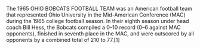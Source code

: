 The 1965 OHIO BOBCATS FOOTBALL TEAM was an American football team that represented Ohio University in the Mid-American Conference (MAC) during the 1965 college football season. In their eighth season under head coach Bill Hess, the Bobcats compiled a 0–10 record (0–6 against MAC opponents), finished in seventh place in the MAC, and were outscored by all opponents by a combined total of 210 to 77.[1]
